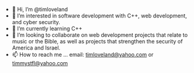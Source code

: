 - 👋 Hi, I’m @timloveland
- 👀 I’m interested in software development with C++, web development, and cyber security.
- 🌱 I’m currently learning C++
- 💞️ I’m looking to collaborate on web development projects that relate to
     music or the Bible, as well as projects that strengthen the security of
     America and Israel.
- 📫 How to reach me ...
     email: timloveland@yahoo.com or timmystfl@yahoo.com

<!---
timloveland/timloveland is a ✨ special ✨ repository because its `README.md` (this file) appears on your GitHub profile.
You can click the Preview link to take a look at your changes.
--->
